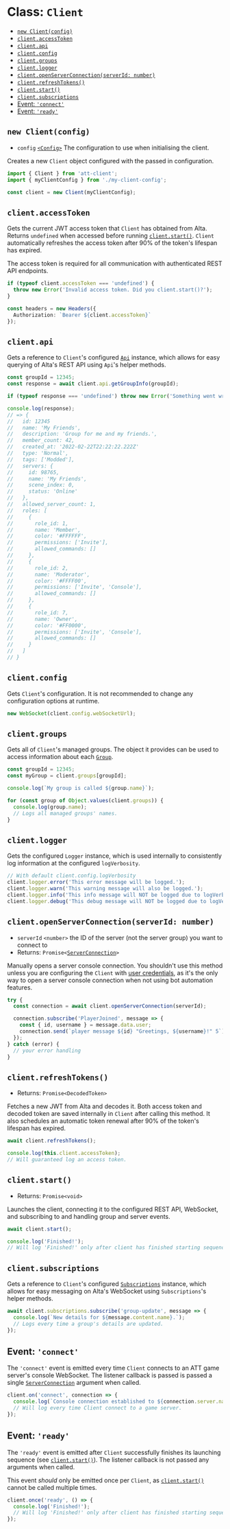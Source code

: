 # Class: `Client`

- [`new Client(config)`](#new-clientconfig)
- [`client.accessToken`](#clientaccesstoken)
- [`client.api`](#clientapi)
- [`client.config`](#clientconfig)
- [`client.groups`](#clientgroups)
- [`client.logger`](#clientlogger)
- [`client.openServerConnection(serverId: number)`](#clientopenserverconnection)
- [`client.refreshTokens()`](#clientrefreshtokens)
- [`client.start()`](#clientstart)
- [`client.subscriptions`](#clientsubscriptions)
- [Event: `'connect'`](#event-connect)
- [Event: `'ready'`](#event-ready)

## `new Client(config)`

- `config` [`<Config>`](./Config.md) The configuration to use when initialising the client.

Creates a new `Client` object configured with the passed in configuration.

```ts
import { Client } from 'att-client';
import { myClientConfig } from './my-client-config';

const client = new Client(myClientConfig);
```

## `client.accessToken`

Gets the current JWT access token that `Client` has obtained from Alta. Returns `undefined` when accessed before running [`client.start()`](#clientstart). `Client` automatically refreshes the access token after 90% of the token's lifespan has expired.

The access token is required for all communication with authenticated REST API endpoints.

```ts
if (typeof client.accessToken === 'undefined') {
  throw new Error('Invalid access token. Did you client.start()?');
}

const headers = new Headers({
  Authorization: `Bearer ${client.accessToken}`
});
```

## `client.api`

Gets a reference to `Client`'s configured [`Api`](./Api.md) instance, which allows for easy querying of Alta's REST API using `Api`'s helper methods.

```ts
const groupId = 12345;
const response = await client.api.getGroupInfo(groupId);

if (typeof response === 'undefined') throw new Error('Something went wrong');

console.log(response);
// => {
//   id: 12345
//   name: 'My Friends',
//   description: 'Group for me and my friends.',
//   member_count: 42,
//   created_at: '2022-02-22T22:22:22.222Z'
//   type: 'Normal',
//   tags: ['Modded'],
//   servers: {
//     id: 98765,
//     name: 'My Friends',
//     scene_index: 0,
//     status: 'Online'
//   },
//   allowed_server_count: 1,
//   roles: [
//     {
//       role_id: 1,
//       name: 'Member',
//       color: '#FFFFFF',
//       permissions: ['Invite'],
//       allowed_commands: []
//     },
//     {
//       role_id: 2,
//       name: 'Moderator',
//       color: '#FFFF00',
//       permissions: ['Invite', 'Console'],
//       allowed_commands: []
//     },
//     {
//       role_id: 7,
//       name: 'Owner',
//       color: '#FF0000',
//       permissions: ['Invite', 'Console'],
//       allowed_commands: []
//     }
//   ]
// }
```

## `client.config`

Gets `Client`'s configuration. It is not recommended to change any configuration options at runtime.

```ts
new WebSocket(client.config.webSocketUrl);
```

## `client.groups`

Gets all of `Client`'s managed groups. The object it provides can be used to access information about each [`Group`](./Group.md).

```ts
const groupId = 12345;
const myGroup = client.groups[groupId];

console.log(`My group is called ${group.name}`);

for (const group of Object.values(client.groups)) {
  console.log(group.name);
  // Logs all managed groups' names.
}
```

## `client.logger`

Gets the configured `Logger` instance, which is used internally to consistently log information at the configured `logVerbosity`.

```ts
// With default client.config.logVerbosity
client.logger.error('This error message will be logged.');
client.logger.warn('This warning message will also be logged.');
client.logger.info('This info message will NOT be logged due to logVerbosity.');
client.logger.debug('This debug message will NOT be logged due to logVerbosity.');
```

## `client.openServerConnection(serverId: number)`

- `serverId` `<number>` the ID of the server (not the server group) you want to connect to
- Returns: <code>Promise&lt;[ServerConnection](./ServerConnection.md)&gt;</code>

Manually opens a server console connection. You shouldn't use this method unless you are configuring the `Client` with [user credentials](./Config.md#configusername), as it's the only way to open a server console connection when not using bot automation features.

```ts
try {
  const connection = await client.openServerConnection(serverId);

  connection.subscribe('PlayerJoined', message => {
    const { id, username } = message.data.user;
    connection.send(`player message ${id} "Greetings, ${username}!" 5`);
  });
} catch (error) {
  // your error handling
}
```

## `client.refreshTokens()`

- Returns: `Promise<DecodedToken>`

Fetches a new JWT from Alta and decodes it. Both access token and decoded token are saved internally in `Client` after calling this method. It also schedules an automatic token renewal after 90% of the token's lifespan has expired.

```ts
await client.refreshTokens();

console.log(this.client.accessToken);
// Will guaranteed log an access token.
```

## `client.start()`

- Returns: `Promise<void>`

Launches the client, connecting it to the configured REST API, WebSocket, and subscribing to and handling group and server events.

```ts
await client.start();

console.log('Finished!');
// Will log 'Finished!' only after client has finished starting sequence.
```

## `client.subscriptions`

Gets a reference to `Client`'s configured [`Subscriptions`](./Subscriptions.md) instance, which allows for easy messaging on Alta's WebSocket using `Subscriptions`'s helper methods.

```ts
await client.subscriptions.subscribe('group-update', message => {
  console.log(`New details for ${message.content.name}.`);
  // Logs every time a group's details are updated.
});
```

## Event: `'connect'`

The `'connect'` event is emitted every time `Client` connects to an ATT game server's console WebSocket. The listener callback is passed is passed a single [`ServerConnection`](./ServerConnection.md) argument when called.

```ts
client.on('connect', connection => {
  console.log(`Console connection established to ${connection.server.name}.`);
  // Will log every time Client connect to a game server.
});
```

## Event: `'ready'`

The `'ready'` event is emitted after `Client` successfully finishes its launching sequence (see [`client.start()`](#clientstart)). The listener callback is not passed any arguments when called.

This event _should_ only be emitted once per `Client`, as [`client.start()`](#clientstart) cannot be called multiple times.

```ts
client.once('ready', () => {
  console.log('Finished!');
  // Will log 'Finished!' only after client has finished starting sequence.
});
```
